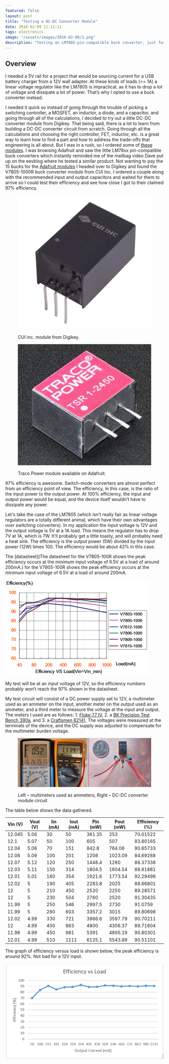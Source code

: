 ```yaml
---
featured: false
layout: post
title: "Testing a DC-DC Converter Module"
date: 2016-02-09 11:11:11
tags: electronics
image: "/assets/images/2016-02-09/1.png"
description: "Testing an LM7805-pin-compatible buck converter, just for fun."
---
```


Overview
--------

I needed a 5V rail for a project that would be sourcing current for a USB battery charger from a 12V wall adapter. At these kinds of loads (<= 1A) a linear voltage regulator like the LM7805 is impractical, as it has to drop a lot of voltage and dissipate a lot of power. That’s why I opted to use a buck converter instead.

I needed it quick so instead of going through the trouble of picking a switching controller, a MOSFET, an inductor, a diode, and a capacitor, and going through all of the calculations, I decided to try out a little DC-DC converter module from Digikey. That being said, there is a lot to learn from building a DC-DC converter circuit from scratch. Going through all the calculations and choosing the right controller, FET, inductor, etc. is a great way to learn how to find a part and how to address the trade-offs that engineering is all about. But I was in a rush, so I ordered some of [these modules](https://www.digikey.com/product-detail/en/V7805-1000R/102-2178-ND/2352137). I was browsing Adafruit and saw the little LM78xx pin-compatible buck converters which instantly reminded me of the mailbag video Dave put up on the eevblog where he tested a similar product. Not wanting to pay the 15 bucks for the [Adafruit modules](https://www.adafruit.com/products/1065) I headed over to Digikey and found the V7805-1000R buck converter module from CUI Inc. I ordered a couple along with the recommended input and output capacitors and waited for them to arrive so I could test their efficiency and see how close I got to their claimed 97% efficiency.

<figure class="sideBySide">
  <div>
    <img src="/assets/images/2016-02-09/2.jpg" alt="CUI inc module from Digikey">
    <p>CUI inc. module from Digikey.</p>
  </div>
  <div>
    <img src="/assets/images/2016-02-09/3.jpg" alt="Traco Power module available on Adafruit">
    <p>Traco Power module available on Adafruit.</p>
  </div>
</figure>

97% efficiency is awesome. Switch-mode converters are almost perfect from an efficiency point of view. The efficiency, in this case, is the ratio of the input power to the output power. At 100% efficiency, the input and output power would be equal, and the device itself wouldn’t have to dissipate any power.

Let's take the case of the LM7805 (which isn’t really fair as linear voltage regulators are a totally different animal, which have their own advantages over switching converters). In my application the input voltage is 12V and the output voltage is 5V at a 1A load. This means the regulator has to drop 7V at 1A, which is 7W. It’ll probably get a little toasty, and will probably need a heat sink. The efficiency is the output power (5W) divided by the input power (12W) times 100. The efficiency would be about 42% in this case.

The [datasheet](The datasheet for the V7805-100R shows the peak efficiency occurs at the minimum input voltage of 6.5V at a load of around 200mA.) for the V7805-100R shows the peak efficiency occurs at the minimum input voltage of 6.5V at a load of around 200mA.

![efficiency](/assets/images/2016-02-09/4.png)

My test will be at an input voltage of 12V, so the efficiency numbers probably won’t reach the 97% shown in the datasheet.

My test circuit will consist of a DC power supply set to 12V, a multimeter used as an ammeter on the input, another meter on the output used as an ammeter, and a third meter to measure the voltage at the input and output. The meters I used are as follows: 1. [Fluke 77 IV](http://assets.fluke.com/manuals/77iv____umeng0000.pdf), 2. a [BK Precision Test Bench 390a](https://bkpmedia.s3.amazonaws.com/downloads/datasheets/en-us/38xx_datasheet.pdf), and 3. a [Craftsmen 82141](https://www.manualslib.com/manual/477270/Craftsman-82141.html). The voltages were measured at the terminals of the device, and the DC supply was adjusted to compensate for the multimeter burden voltage.

<figure class="singleImage">
<div>
  <img src="/assets/images/2016-02-09/5.jpg" alt="Test Setup">
  <p>Left – multimeters used as ammeters, Right – DC-DC converter module circuit</p>
</div>
</figure>

The table below shows the data gathered.

| Vin (V) | Vout (V) | Iin (mA) | Iout (mA) | Pin (mW) | Pout (mW) | Efficiency (%) |
|---------|----------|----------|-----------|----------|-----------|----------------|
| 12.045  | 5.06     | 30       | 50        | 361.35   | 253       | 70.01522       |
| 12.1    | 5.07     | 50       | 100       | 605      | 507       | 83.80165       |
| 12.04   | 5.06     | 70       | 151       | 842.8    | 764.06    | 90.65733       |
| 12.08   | 5.09     | 100      | 201       | 1208     | 1023.09   | 84.69288       |
| 12.07   | 5.12     | 120      | 250       | 1448.4   | 1280      | 88.37338       |
| 12.03   | 5.11     | 150      | 314       | 1804.5   | 1604.54   | 88.91881       |
| 12.01   | 5.01     | 160      | 354       | 1921.6   | 1773.54   | 92.29496       |
| 12.02   | 5        | 190      | 405       | 2283.8   | 2025      | 88.66801       |
| 12      | 5        | 210      | 450       | 2520     | 2250      | 89.28571       |
| 12      | 5        | 230      | 504       | 2760     | 2520      | 91.30435       |
| 11.99   | 5        | 250      | 546       | 2997.5   | 2730      | 91.0759        |
| 11.99   | 5        | 280      | 603       | 3357.2   | 3015      | 89.80698       |
| 12.02   | 4.99     | 330      | 721       | 3966.6   | 3597.79   | 90.70211       |
| 12      | 4.99     | 400      | 863       | 4800     | 4306.37   | 89.71604       |
| 11.98   | 4.99     | 450      | 981       | 5391     | 4895.19   | 90.80301       |
| 12.01   | 4.99     | 510      | 1111      | 6125.1   | 5543.89   | 90.51101       |

The graph of efficiency versus load is shown below, the peak efficiency is around 92%. Not bad for a 12V input.

![Graph](/assets/images/2016-02-09/6.png)
